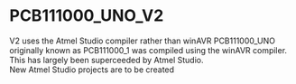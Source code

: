 # PCB111000_UNO_V2
V2 uses the Atmel Studio compiler rather than winAVR
PCB111000_UNO originally known as PCB111000_1 was compiled using the winAVR compiler.
This has largely been superceeded by Atmel Studio.  
New Atmel Studio projects are to be created
